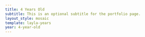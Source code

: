 ```yaml
---
title: 4 Years Old
subtitle: This is an optional subtitle for the portfolio page.
layout_style: mosaic
template: layla-years
year: 4-year-old
---
```

